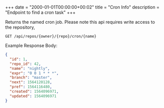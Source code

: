 +++
date = "2000-01-01T00:00:00+00:02"
title = "Cron Info"
description = "Endpoint to find a cron task"
+++

Returns the named cron job.
Please note this api requires write access to the repository,

```
GET /api/repos/{owner}/{repo}/cron/{name}
```

Example Response Body:

```json {linenos=table}
{
  "id": 1,
  "repo_id": 42,
  "name": "nightly",
  "expr": "0 0 1 * * *",
  "branch": "master",
  "next": 1564120128,
  "pref": 1564116480,
  "created": 1564096971,
  "updated": 1564096971
}
```
